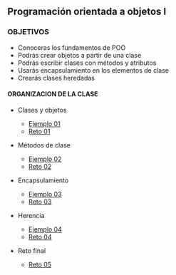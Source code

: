 

## Programación orientada a objetos I

### OBJETIVOS 

- Conoceras los fundamentos de POO
- Podrás crear objetos a partir de una clase
- Podrás escribir clases con métodos y atributos
- Usarás encapsulamiento en los elementos de clase
- Crearás clases heredadas


#### ORGANIZACION DE LA CLASE 

- Clases y objetos

	- [Ejemplo 01](Ejemplo-01)
	- [Reto 01](Reto-01)
- Métodos de clase
	- [Ejemplo 02](Ejemplo-02)
	- [Reto 02](Reto-02)
- Encapsulamiento 
	- [Ejemplo 03](Ejemplo-03)
	- [Reto 03](Reto-03)
- Herencia
	- [Ejemplo 04](Ejemplo-04)
	- [Reto 04](Reto-04)
- Reto final
	- [Reto 05](Reto-05)

